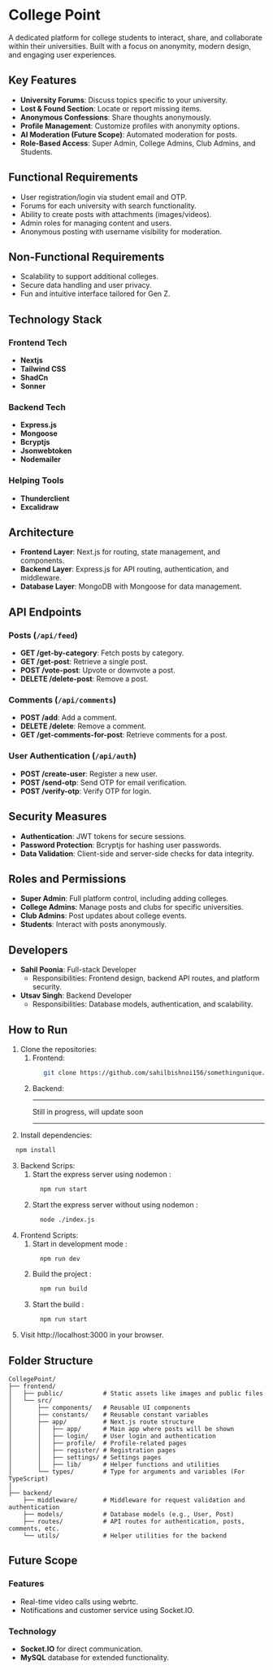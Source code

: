 # College Point

A dedicated platform for college students to interact, share, and collaborate within their universities. Built with a focus on anonymity, modern design, and engaging user experiences.

## Key Features

- **University Forums**: Discuss topics specific to your university.
- **Lost & Found Section**: Locate or report missing items.
- **Anonymous Confessions**: Share thoughts anonymously.
- **Profile Management**: Customize profiles with anonymity options.
- **AI Moderation (Future Scope)**: Automated moderation for posts.
- **Role-Based Access**: Super Admin, College Admins, Club Admins, and Students.

## Functional Requirements

- User registration/login via student email and OTP.
- Forums for each university with search functionality.
- Ability to create posts with attachments (images/videos).
- Admin roles for managing content and users.
- Anonymous posting with username visibility for moderation.

## Non-Functional Requirements

- Scalability to support additional colleges.
- Secure data handling and user privacy.
- Fun and intuitive interface tailored for Gen Z.

## Technology Stack

### Frontend Tech
- **Nextjs**
- **Tailwind CSS**
- **ShadCn**
- **Sonner**

### Backend Tech
- **Express.js**
- **Mongoose**
- **Bcryptjs**
- **Jsonwebtoken**
- **Nodemailer**

### Helping Tools
- **Thunderclient**
- **Excalidraw**

## Architecture

- **Frontend Layer**: Next.js for routing, state management, and components.
- **Backend Layer**: Express.js for API routing, authentication, and middleware.
- **Database Layer**: MongoDB with Mongoose for data management.

## API Endpoints

### Posts (`/api/feed`)
- **GET /get-by-category**: Fetch posts by category.
- **GET /get-post**: Retrieve a single post.
- **POST /vote-post**: Upvote or downvote a post.
- **DELETE /delete-post**: Remove a post.

### Comments (`/api/comments`)
- **POST /add**: Add a comment.
- **DELETE /delete**: Remove a comment.
- **GET /get-comments-for-post**: Retrieve comments for a post.

### User Authentication (`/api/auth`)
- **POST /create-user**: Register a new user.
- **POST /send-otp**: Send OTP for email verification.
- **POST /verify-otp**: Verify OTP for login.

## Security Measures

- **Authentication**: JWT tokens for secure sessions.
- **Password Protection**: Bcryptjs for hashing user passwords.
- **Data Validation**: Client-side and server-side checks for data integrity.

## Roles and Permissions

- **Super Admin**: Full platform control, including adding colleges.
- **College Admins**: Manage posts and clubs for specific universities.
- **Club Admins**: Post updates about college events.
- **Students**: Interact with posts anonymously.

## Developers

- **Sahil Poonia**: Full-stack Developer
  - Responsibilities: Frontend design, backend API routes, and platform security.
- **Utsav Singh**: Backend Developer
  - Responsibilities: Database models, authentication, and scalability.

## How to Run

1. Clone the repositories:
   1. Frontend:
      ```bash
         git clone https://github.com/sahilbishnoi156/somethingunique.git
      ```
    2. Backend:
       ***
         Still in progress, will update soon
       ***
3. Install dependencies:
  ```bash
    npm install
  ```
3. Backend Scrips:
   1. Start the express server using nodemon :
      ```bash
        npm run start
      ```
    2. Start the express server without using nodemon :
       ```bash
         node ./index.js
       ```
4. Frontend Scripts:
   1. Start in development mode :
      ```bash
        npm run dev
      ```
    2. Build the project :
       ```bash
         npm run build
       ```
    3. Start the build :
       ```bash
         npm run start
       ```
6. Visit http://localhost:3000 in your browser.

## Folder Structure
```
CollegePoint/
├── frontend/
│   ├── public/           # Static assets like images and public files
│   └── src/
│       ├── components/   # Reusable UI components
│       ├── constants/    # Reusable constant variables
│       ├── app/          # Next.js route structure
│       │   ├── app/      # Main app where posts will be shown
│       │   ├── login/    # User login and authentication
│       │   ├── profile/  # Profile-related pages
│       │   ├── register/ # Registration pages
│       │   ├── settings/ # Settings pages
│       │   ├── lib/      # Helper functions and utilities
│       └── types/        # Type for arguments and variables (For TypeScript)
│
├── backend/
    ├── middleware/       # Middleware for request validation and authentication
    ├── models/           # Database models (e.g., User, Post)
    ├── routes/           # API routes for authentication, posts, comments, etc.
    └── utils/            # Helper utilities for the backend
```

## Future Scope

### Features
- Real-time video calls using webrtc.
- Notifications and customer service using Socket.IO.

### Technology
- **Socket.IO** for direct communication.
- **MySQL** database for extended functionality.
